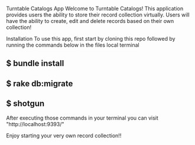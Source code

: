 
Turntable Catalogs App
Welcome to Turntable Catalogs! This application provides users the ability to store their record collection virtually.
Users will have the ability to create, edit and delete records based on their own collection!

Installation
To use this app, first start by cloning this repo
followed by running the commands below in the files local terminal

$ bundle install
-
$ rake db:migrate
-
$ shotgun
-

After executing those commands in your terminal you can visit "http://localhost:9393/"

Enjoy starting your very own record collection!!